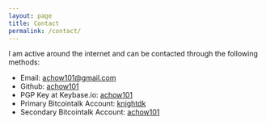 ```yaml
---
layout: page
title: Contact
permalink: /contact/
---
```

I am active around the internet and can be contacted through the following methods:

- Email: [achow101@gmail.com](mailto:achow101@gmail.com)
- Github: [achow101](https://github.com/achow101)
- PGP Key at Keybase.io: [achow101](https://keybase.io/achow101)
- Primary Bitcointalk Account: [knightdk](https://bitcointalk.org/index.php?action=profile;u=290195)
- Secondary Bitcointalk Account: [achow101](https://bitcointalk.org/index.php?action=profile;u=466100)
